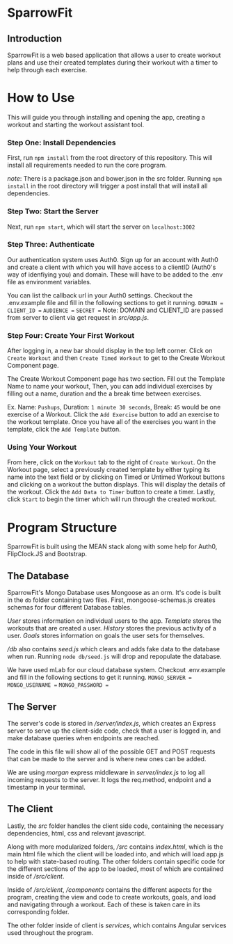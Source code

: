 # SparrowFit

## Introduction

SparrowFit is a web based application that allows a user to create workout plans and use their created templates during their workout with a timer to help through each exercise.

# How to Use
This will guide you through installing and opening the app, creating a workout and starting the workout assistant tool.

### Step One: Install Dependencies
First, run `npm install` from the root directory of this repository.
This will install all requirements needed to run the core program.

*note*: There is a package.json and bower.json in the src folder. Running `npm install` in the root directory will trigger a post install that will install all dependencies.

### Step Two: Start the Server
Next, run `npm start`, which will start the server on `localhost:3002`

### Step Three: Authenticate
Our authentication system uses Auth0. Sign up for an account with Auth0 and create a client with which you will have access to a clientID (Auth0's way of idenfiying you) and domain. These will have to be added to the .env file as environment variables.

You can list the callback url in your Auth0 settings.
Checkout the .env.example file and fill in the following sections to get it running.
`DOMAIN =`
`CLIENT_ID =`
`AUDIENCE =`
`SECRET =`
Note: DOMAIN and CLIENT_ID are passed from server to client via get request in *src/app.js*.

### Step Four: Create Your First Workout
After logging in, a new bar should display in the top left corner.
Click on `Create Workout` and then `Create Timed Workout` to get to the Create Workout Component page.

The Create Workout Component page has two section. Fill out the Template Name to name your workout,
Then, you can add individual exercises by filling out a name, duration and the a break time between exercises.

Ex. Name: `Pushups`, Duration: `1 minute 30 seconds`, Break: `45` would be one exercise of a Workout.
Click the `Add Exercise` button to add an exercise to the workout template.
Once you have all of the exercises you want in the template, click the `Add Template` button.

### Using Your Workout
From here, click on the `Workout` tab to the right of `Create Workout`.
On the Workout page, select a previously created template by either typing its name into the text field
or by clicking on Timed or Untimed Workout buttons and clicking on a workout the button displays.
This will display the details of the workout. Click the `Add Data to Timer` button to create a timer.
Lastly, click `Start` to begin the timer which will run through the created workout.

# Program Structure
SparrowFit is built using the MEAN stack along with some help for Auth0, FlipClock.JS and Bootstrap.

## The Database
SparrowFit's Mongo Database uses Mongoose as an orm. It's code is built in the `db` folder containing two files.
First, mongoose-schemas.js creates schemas for four different Database tables.

*User* stores information on individual users to the app.
*Template* stores the workouts that are created a user.
*History* stores the previous activity of a user.
*Goals* stores information on goals the user sets for themselves.

*/db* also contains *seed.js* which clears and adds fake data to the database when run.
Running `node db/seed.js` will drop and repopulate the database.

We have used mLab for our cloud database system.
Checkout .env.example and fill in the following sections to get it running.
`MONGO_SERVER =`
`MONGO_USERNAME =`
`MONGO_PASSWORD =`

## The Server
The server's code is stored in */server/index.js*, which creates an Express server
to serve up the client-side code, check that a user is logged in, and make database queries when endpoints are reached.

The code in this file will show all of the possible GET and POST requests that can be made to the server and is where new ones can be added.

We are using *morgan* express middleware in *server/index.js* to log all incoming requests to the server. It logs the req.method, endpoint and a timestamp in your terminal.

## The Client
Lastly, the *src* folder handles the client side code, containing the necessary dependencies, html, css and relevant javascript.

Along with more modularized folders, */src* contains *index.html*, which is the main html file which the client will be loaded into, and which will load app.js to help with state-based routing. The other folders contain specific code for the different sections of the app to be loaded, most of which are contaiined inside of */src/client*.

Inside of */src/client*, */components* contains the different aspects for the program, creating the view and code to create workouts, goals, and load and navigating through a workout. Each of these is taken care in its corresponding folder.

The other folder inside of client is *services*, which contains Angular services used throughout the program.
